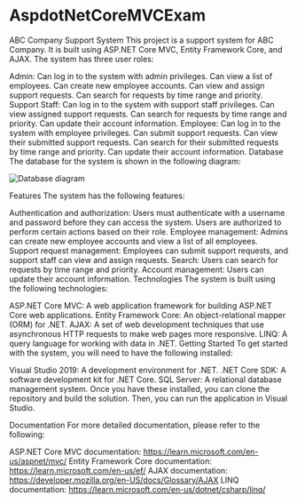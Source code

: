# AspdotNetCoreMVCExam
ABC Company Support System
This project is a support system for ABC Company. It is built using ASP.NET Core MVC, Entity Framework Core, and AJAX. The system has three user roles:

Admin:
Can log in to the system with admin privileges.
Can view a list of employees.
Can create new employee accounts.
Can view and assign support requests.
Can search for requests by time range and priority.
Support Staff:
Can log in to the system with support staff privileges.
Can view assigned support requests.
Can search for requests by time range and priority.
Can update their account information.
Employee:
Can log in to the system with employee privileges.
Can submit support requests.
Can view their submitted support requests.
Can search for their submitted requests by time range and priority.
Can update their account information.
Database
The database for the system is shown in the following diagram:

![Database diagram](https://camo.githubusercontent.com/bfeb65d0f971c17e6e3db4433fe1a067a1a17ef0e3464922de2908fd6e1e22e6/68747470733a2f2f64726976652e676f6f676c652e636f6d2f75633f6578706f72743d646f776e6c6f61642669643d31537434554b527a4b785262527067314e4844773335704b473664717979436d5f)

Features
The system has the following features:

Authentication and authorization: Users must authenticate with a username and password before they can access the system. Users are authorized to perform certain actions based on their role.
Employee management: Admins can create new employee accounts and view a list of all employees.
Support request management: Employees can submit support requests, and support staff can view and assign requests.
Search: Users can search for requests by time range and priority.
Account management: Users can update their account information.
Technologies
The system is built using the following technologies:

ASP.NET Core MVC: A web application framework for building ASP.NET Core web applications.
Entity Framework Core: An object-relational mapper (ORM) for .NET.
AJAX: A set of web development techniques that use asynchronous HTTP requests to make web pages more responsive.
LINQ: A query language for working with data in .NET.
Getting Started
To get started with the system, you will need to have the following installed:

Visual Studio 2019: A development environment for .NET.
.NET Core SDK: A software development kit for .NET Core.
SQL Server: A relational database management system.
Once you have these installed, you can clone the repository and build the solution. Then, you can run the application in Visual Studio.

Documentation
For more detailed documentation, please refer to the following:

ASP.NET Core MVC documentation: https://learn.microsoft.com/en-us/aspnet/mvc/
Entity Framework Core documentation: https://learn.microsoft.com/en-us/ef/
AJAX documentation: https://developer.mozilla.org/en-US/docs/Glossary/AJAX
LINQ documentation: https://learn.microsoft.com/en-us/dotnet/csharp/linq/

